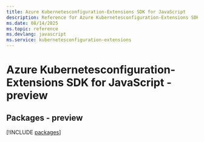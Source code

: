 ```yaml
---
title: Azure Kubernetesconfiguration-Extensions SDK for JavaScript
description: Reference for Azure Kubernetesconfiguration-Extensions SDK for JavaScript
ms.date: 08/14/2025
ms.topic: reference
ms.devlang: javascript
ms.service: kubernetesconfiguration-extensions
---
```

# Azure Kubernetesconfiguration-Extensions SDK for JavaScript - preview
## Packages - preview
[!INCLUDE [packages](kubernetesconfiguration-extensions-index.md)]
